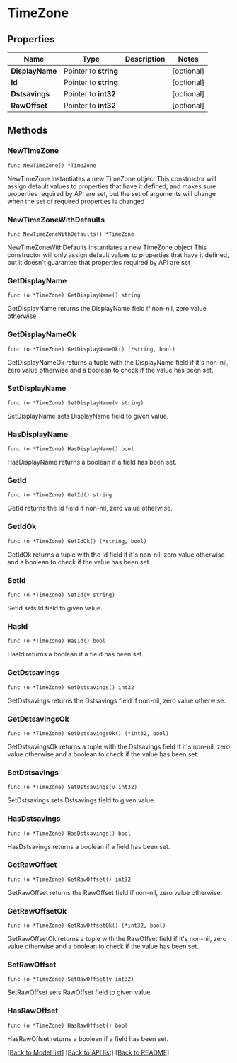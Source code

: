 # TimeZone

## Properties

Name | Type | Description | Notes
------------ | ------------- | ------------- | -------------
**DisplayName** | Pointer to **string** |  | [optional] 
**Id** | Pointer to **string** |  | [optional] 
**Dstsavings** | Pointer to **int32** |  | [optional] 
**RawOffset** | Pointer to **int32** |  | [optional] 

## Methods

### NewTimeZone

`func NewTimeZone() *TimeZone`

NewTimeZone instantiates a new TimeZone object
This constructor will assign default values to properties that have it defined,
and makes sure properties required by API are set, but the set of arguments
will change when the set of required properties is changed

### NewTimeZoneWithDefaults

`func NewTimeZoneWithDefaults() *TimeZone`

NewTimeZoneWithDefaults instantiates a new TimeZone object
This constructor will only assign default values to properties that have it defined,
but it doesn't guarantee that properties required by API are set

### GetDisplayName

`func (o *TimeZone) GetDisplayName() string`

GetDisplayName returns the DisplayName field if non-nil, zero value otherwise.

### GetDisplayNameOk

`func (o *TimeZone) GetDisplayNameOk() (*string, bool)`

GetDisplayNameOk returns a tuple with the DisplayName field if it's non-nil, zero value otherwise
and a boolean to check if the value has been set.

### SetDisplayName

`func (o *TimeZone) SetDisplayName(v string)`

SetDisplayName sets DisplayName field to given value.

### HasDisplayName

`func (o *TimeZone) HasDisplayName() bool`

HasDisplayName returns a boolean if a field has been set.

### GetId

`func (o *TimeZone) GetId() string`

GetId returns the Id field if non-nil, zero value otherwise.

### GetIdOk

`func (o *TimeZone) GetIdOk() (*string, bool)`

GetIdOk returns a tuple with the Id field if it's non-nil, zero value otherwise
and a boolean to check if the value has been set.

### SetId

`func (o *TimeZone) SetId(v string)`

SetId sets Id field to given value.

### HasId

`func (o *TimeZone) HasId() bool`

HasId returns a boolean if a field has been set.

### GetDstsavings

`func (o *TimeZone) GetDstsavings() int32`

GetDstsavings returns the Dstsavings field if non-nil, zero value otherwise.

### GetDstsavingsOk

`func (o *TimeZone) GetDstsavingsOk() (*int32, bool)`

GetDstsavingsOk returns a tuple with the Dstsavings field if it's non-nil, zero value otherwise
and a boolean to check if the value has been set.

### SetDstsavings

`func (o *TimeZone) SetDstsavings(v int32)`

SetDstsavings sets Dstsavings field to given value.

### HasDstsavings

`func (o *TimeZone) HasDstsavings() bool`

HasDstsavings returns a boolean if a field has been set.

### GetRawOffset

`func (o *TimeZone) GetRawOffset() int32`

GetRawOffset returns the RawOffset field if non-nil, zero value otherwise.

### GetRawOffsetOk

`func (o *TimeZone) GetRawOffsetOk() (*int32, bool)`

GetRawOffsetOk returns a tuple with the RawOffset field if it's non-nil, zero value otherwise
and a boolean to check if the value has been set.

### SetRawOffset

`func (o *TimeZone) SetRawOffset(v int32)`

SetRawOffset sets RawOffset field to given value.

### HasRawOffset

`func (o *TimeZone) HasRawOffset() bool`

HasRawOffset returns a boolean if a field has been set.


[[Back to Model list]](../README.md#documentation-for-models) [[Back to API list]](../README.md#documentation-for-api-endpoints) [[Back to README]](../README.md)


